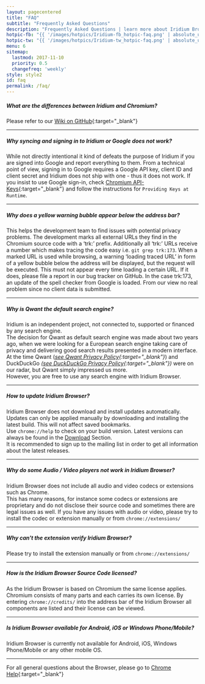 ```yaml
---
layout: pagecentered
title: "FAQ"
subtitle: "Frequently Asked Questions"
description: "Frequently Asked Questions | learn more about Iridium Browser and it's features such as updating the browser, synching bookmarks, search engines, extensions/addons, etc."
hotpic-fb: "{{ '/images/hotpics/Iridium-fb_hotpic-faq.png' | absolute_url }}"
hotpic-tw: "{{ '/images/hotpics/Iridium-tw_hotpic-faq.png' | absolute_url }}"
menu: 6
sitemap:
  lastmod: 2017-11-10
  priority: 0.5
  changefreq: 'weekly'
style: style2
id: faq
permalink: /faq/
---
```


##### What are the differences between Iridium and Chromium? #    
Please refer to our [Wiki on GitHub](https://github.com/iridium-browser/tracker/wiki/Differences-between-Iridium-and-Chromium "Differences between Iridium and Chromium"){:target="_blank"}     
    
----

##### Why syncing and signing in to Iridium or Google does not work? #    
While not directly intentional it kind of defeats the purpose of Iridium if you are signed into Google and report everything to them. From a technical point of view, signing in to Google requires a Google API key, client ID and client secret and Iridium does not ship with one - thus it does not work.
If you insist to use Google sign-in, check [Chromium API-Keys](http://www.chromium.org/developers/how-tos/api-keys "Chromium Developer How-To's"){:target="_blank"} and follow the instructions for ```Providing Keys at Runtime```.     

----

##### Why does a yellow warning bubble appear below the address bar? #
This helps the development team to find issues with potential privacy problems. 
The development marks all external URLs they find in the Chromium source code with a ‘trk:’ prefix. Additionally all ‘trk:’ URLs receive a number which makes tracing the code easy i.e. ```git grep trk:173```.
When a marked URL is used while browsing, a warning ‘loading traced URL’ in form of a yellow bubble below the address will be displayed, but the request will be executed.
This must not appear every time loading a certain URL. If it does, please file a report in our bug tracker on GitHub.
In the case trk:173, an update of the spell checker from Google is loaded. From our view no real problem since no client data is submitted.

----

##### Why is Qwant the default search engine? #    
Iridium is an independent project, not connected to, supported or financed by any search engine.    
The decision for Qwant as default search engine was made about two years ago, when we were looking for a European search engine taking care of privacy and delivering good search results presented in a modern interface. 
At the time Qwant (*[see Qwant Privacy Policy](https://about.qwant.com/legal/privacy/ "see Qwant Privacy Policy"){:target="_blank"}*) and DuckDuckGo *([see DuckDuckGo Privacy Policy](https://duckduckgo.com/privacy "see DuckDuckGo Privacy Policy"){:target="_blank"})* were on our radar, but Qwant simply impressed us more.     
However, you are free to use any search engine with Iridium Browser.

----

##### How to update Iridium Browser? #    
Iridium Browser does not download and install updates automatically. Updates can only be applied manually by downloading and installing the latest build. This will not affect saved bookmarks.   
Use ````chrome://help```` to check on your build version. Latest versions can always be found in the [Download](/downloads/ "download Iridium Browser / check for Updates") Section.   
It is recommended to sign up to the mailing list in order to get all information about the latest releases.   

----

##### Why do some Audio / Video players not work in Iridium Browser? #    
Iridium Browser does not include all audio and video codecs or extensions such as Chrome.    
This has many reasons, for instance some codecs or extensions are proprietary and do not disclose their source code and sometimes there are legal issues as well. If you have any issues with audio or video, please try to install the codec or extension manually or from ```chrome://extensions/```

----

##### Why can't the extension verify Iridium Browser? #    
Please try to install the extension manually or from ```chrome://extensions/```

----

##### How is the Iridium Browser Source Code licensed? #  
As the Iridium Browser is based on Chromium the same license applies. Chromium consists of many parts and each carries its own license. By entering ```chrome://credits/``` into the address bar of the Iridium Browser all components are listed and their license can be viewed.

----

##### Is Iridium Browser available for Android, iOS or Windows Phone/Mobile? #    
Iridium Browser is currently not available for Android, iOS, Windows Phone/Mobile or any other mobile OS.

----

For all general questions about the Browser, please go to [Chrome Help](https://support.google.com/chrome/?p=help "go to Chrome Help"){:target="_blank"}     